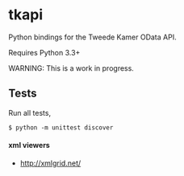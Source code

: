 # tkapi

Python bindings for the Tweede Kamer OData API.

Requires Python 3.3+

WARNING: This is a work in progress. 

## Tests

Run all tests,
```
$ python -m unittest discover
```

#### xml viewers

- http://xmlgrid.net/